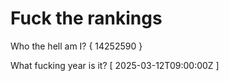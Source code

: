 # Fuck the rankings

Who the hell am I?
{ 14252590 }

What fucking year is it?
[ 2025-03-12T09:00:00Z ]
